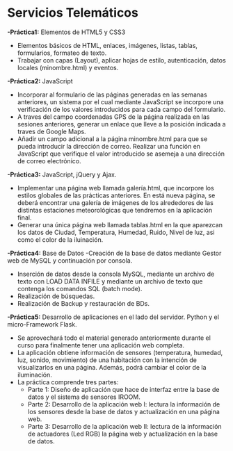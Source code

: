 # Servicios Telemáticos

**-Práctica1:** Elementos de HTML5 y CSS3
- Elementos básicos de HTML, enlaces, imágenes, listas, tablas, formularios, formateo de texto.
- Trabajar con capas (Layout), aplicar hojas de estilo, autenticación, datos locales (minombre.html) y eventos.

**-Práctica2:** JavaScript
- Incorporar al formulario de las páginas generadas en las semanas anteriores, un sistema por el cual mediante JavaScript se incorpore una verificación de los valores introducidos para cada campo del formulario.
- A traves del campo coordenadas GPS de la página realizada en las sesiones anteriores, generar un
enlace que lleve a la posición indicada a traves de Google Maps.
- Añadir un campo adicional a la página minombre.html para que se pueda introducir la dirección de
correo. Realizar una función en JavaScript que verifique el valor introducido se asemeja a una
dirección de correo electrónico.

**-Práctica3:** JavaScript, jQuery y Ajax.
- Implementar una página web llamada galería.html, que incorpore los estilos globales de las prácticas anteriores. En está nueva página, se deberá encontrar una galería de imágenes de los alrededores de las distintas estaciones meteorológicas que tendremos en la aplicación final.
- Generar una única página web llamada tablas.html en la que aparezcan los datos de Ciudad, Temperatura, Humedad, Ruido, Nivel de luz, asi como el color de la iluinación.

**-Práctica4:** Base de Datos
-Creación de la base de datos mediante Gestor web de MySQL y continuación por consola.
- Inserción de datos desde la consola MySQL, mediante un archivo de texto con LOAD DATA INFILE y mediante un archivo de texto que contenga los comandos SQL (batch mode).
- Realización de búsquedas.
- Realización de Backup y restauración de BDs.

**-Práctica5:** Desarrollo de aplicaciones en el lado del servidor. Python y el micro-Framework Flask.
- Se aprovechará todo el material generado anteriormente durante el curso para finalmente tener una aplicación web completa.
- La aplicación obtiene información de sensores (temperatura, humedad, luz, sonido, movimiento) de una habitación con la intención de visualizarlos en una página. Además, podrá cambiar el color de la iluminación.
- La práctica comprende tres partes:
  - Parte 1: Diseño de aplicación que hace de interfaz entre la base de datos y el sistema de
sensores IROOM.
  - Parte 2: Desarrollo de la aplicación web I: lectura la información de los sensores desde la base
de datos y actualización en una página web.
  - Parte 3: Desarrollo de la aplicación web II: lectura de la información de actuadores (Led RGB)
la página web y actualización en la base de datos.

